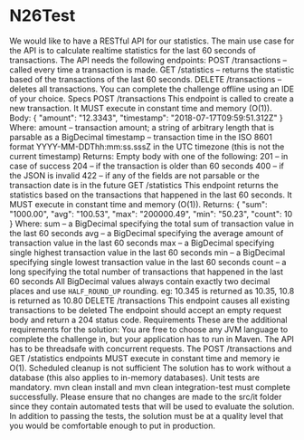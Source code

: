 # N26Test
We would like to have a RESTful API for our statistics. The main use case for the API is to calculate
realtime statistics for the last 60 seconds of transactions.
The API needs the following endpoints:
POST /transactions – called every time a transaction is made.
GET /statistics – returns the statistic based of the transactions of the last 60 seconds.
DELETE /transactions – deletes all transactions.
You can complete the challenge offline using an IDE of your choice.
Specs
POST /transactions
This endpoint is called to create a new transaction. It MUST execute in constant time and memory (O(1)).
Body:
{
"amount": "12.3343",
"timestamp": "2018-07-17T09:59:51.312Z"
}
Where:
amount – transaction amount; a string of arbitrary length that is parsable as a BigDecimal
timestamp – transaction time in the ISO 8601 format YYYY-MM-DDThh:mm:ss.sssZ in the UTC
timezone (this is not the current timestamp)
Returns: Empty body with one of the following:
201 – in case of success
204 – if the transaction is older than 60 seconds
400 – if the JSON is invalid
422 – if any of the fields are not parsable or the transaction date is in the future
GET /statistics
This endpoint returns the statistics based on the transactions that happened in the last 60 seconds. It
MUST execute in constant time and memory (O(1)).
Returns:
{
"sum": "1000.00",
"avg": "100.53",
"max": "200000.49",
"min": "50.23",
"count": 10
}
Where:
sum – a BigDecimal specifying the total sum of transaction value in the last 60 seconds
avg – a BigDecimal specifying the average amount of transaction value in the last 60 seconds
max – a BigDecimal specifying single highest transaction value in the last 60 seconds
min – a BigDecimal specifying single lowest transaction value in the last 60 seconds
count – a long specifying the total number of transactions that happened in the last 60 seconds
All BigDecimal values always contain exactly two decimal places and use `HALF_ROUND_UP`
rounding. eg: 10.345 is returned as 10.35, 10.8 is returned as 10.80
DELETE /transactions
This endpoint causes all existing transactions to be deleted
The endpoint should accept an empty request body and return a 204 status code.
Requirements
These are the additional requirements for the solution:
You are free to choose any JVM language to complete the challenge in, but your application has to
run in Maven.
The API has to be threadsafe with concurrent requests.
The POST /transactions and GET /statistics endpoints MUST execute in constant time and
memory ie O(1). Scheduled cleanup is not sufficient
The solution has to work without a database (this also applies to in-memory databases).
Unit tests are mandatory.
mvn clean install and mvn clean integration-test must complete successfully.
Please ensure that no changes are made to the src/it folder since they contain automated tests that
will be used to evaluate the solution.
In addition to passing the tests, the solution must be at a quality level that you would be comfortable
enough to put in production.
